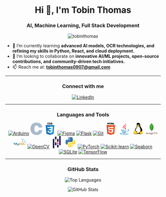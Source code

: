 <h1 align="center">Hi 👋, I'm Tobin Thomas</h1>
<h3 align="center">AI, Machine Learning, Full Stack Development</h3>

<p align="center">
  <img src="https://komarev.com/ghpvc/?username=tobinthomas&label=Profile%20views&color=0e75b6&style=flat" alt="tobinthomas" />
</p>

- 🌱 I’m currently learning **advanced AI models, OCR technologies, and refining my skills in Python, React, and cloud deployment.**  
- 👯 I’m looking to collaborate on **innovative AI/ML projects, open-source contributions, and community-driven tech initiatives.**  
- 📫 Reach me at: **tobinthomas0907@gmail.com**

---

<h3 align="center">Connect with me</h3>

<p align="center">
  <a href="https://linkedin.com/in/tobinthomas53" target="blank">
    <img src="https://raw.githubusercontent.com/rahuldkjain/github-profile-readme-generator/master/src/images/icons/Social/linked-in-alt.svg" alt="LinkedIn" height="30" width="40" />
  </a>
</p>

---

<h3 align="center">Languages and Tools</h3>

<p align="center">
  <a href="https://www.arduino.cc/" target="_blank"><img src="https://cdn.worldvectorlogo.com/logos/arduino-1.svg" alt="Arduino" width="40" height="40"/></a>
  <a href="https://www.cprogramming.com/" target="_blank"><img src="https://raw.githubusercontent.com/devicons/devicon/master/icons/c/c-original.svg" alt="C" width="40" height="40"/></a>
  <a href="https://www.w3schools.com/css/" target="_blank"><img src="https://raw.githubusercontent.com/devicons/devicon/master/icons/css3/css3-original-wordmark.svg" alt="CSS3" width="40" height="40"/></a>
  <a href="https://www.figma.com/" target="_blank"><img src="https://www.vectorlogo.zone/logos/figma/figma-icon.svg" alt="Figma" width="40" height="40"/></a>
  <a href="https://flask.palletsprojects.com/" target="_blank"><img src="https://www.vectorlogo.zone/logos/pocoo_flask/pocoo_flask-icon.svg" alt="Flask" width="40" height="40"/></a>
  <a href="https://git-scm.com/" target="_blank"><img src="https://www.vectorlogo.zone/logos/git-scm/git-scm-icon.svg" alt="Git" width="40" height="40"/></a>
  <a href="https://www.w3.org/html/" target="_blank"><img src="https://raw.githubusercontent.com/devicons/devicon/master/icons/html5/html5-original-wordmark.svg" alt="HTML5" width="40" height="40"/></a>
  <a href="https://www.java.com" target="_blank"><img src="https://raw.githubusercontent.com/devicons/devicon/master/icons/java/java-original.svg" alt="Java" width="40" height="40"/></a>
  <a href="https://www.linux.org/" target="_blank"><img src="https://raw.githubusercontent.com/devicons/devicon/master/icons/linux/linux-original.svg" alt="Linux" width="40" height="40"/></a>
  <a href="https://www.mongodb.com/" target="_blank"><img src="https://raw.githubusercontent.com/devicons/devicon/master/icons/mongodb/mongodb-original-wordmark.svg" alt="MongoDB" width="40" height="40"/></a>
  <a href="https://www.mysql.com/" target="_blank"><img src="https://raw.githubusercontent.com/devicons/devicon/master/icons/mysql/mysql-original-wordmark.svg" alt="MySQL" width="40" height="40"/></a>
  <a href="https://opencv.org/" target="_blank"><img src="https://www.vectorlogo.zone/logos/opencv/opencv-icon.svg" alt="OpenCV" width="40" height="40"/></a>
  <a href="https://pandas.pydata.org/" target="_blank"><img src="https://raw.githubusercontent.com/devicons/devicon/2ae2a900d2f041da66e950e4d48052658d850630/icons/pandas/pandas-original.svg" alt="Pandas" width="40" height="40"/></a>
  <a href="https://www.python.org" target="_blank"><img src="https://raw.githubusercontent.com/devicons/devicon/master/icons/python/python-original.svg" alt="Python" width="40" height="40"/></a>
  <a href="https://pytorch.org/" target="_blank"><img src="https://www.vectorlogo.zone/logos/pytorch/pytorch-icon.svg" alt="PyTorch" width="40" height="40"/></a>
  <a href="https://scikit-learn.org/" target="_blank"><img src="https://upload.wikimedia.org/wikipedia/commons/0/05/Scikit_learn_logo_small.svg" alt="Scikit-learn" width="40" height="40"/></a>
  <a href="https://seaborn.pydata.org/" target="_blank"><img src="https://seaborn.pydata.org/_images/logo-mark-lightbg.svg" alt="Seaborn" width="40" height="40"/></a>
  <a href="https://www.sqlite.org/" target="_blank"><img src="https://www.vectorlogo.zone/logos/sqlite/sqlite-icon.svg" alt="SQLite" width="40" height="40"/></a>
  <a href="https://www.tensorflow.org" target="_blank"><img src="https://www.vectorlogo.zone/logos/tensorflow/tensorflow-icon.svg" alt="TensorFlow" width="40" height="40"/></a>
</p>

---

<h3 align="center">GitHub Stats</h3>

<p align="center">
  <img src="https://github-readme-stats.vercel.app/api/top-langs?username=tobinthomas&show_icons=true&locale=en&layout=compact" alt="Top Languages" />
</p>
<p align="center">
  <img src="https://github-readme-stats.vercel.app/api?username=tobinthomas&show_icons=true&locale=en" alt="GitHub Stats" />
</p>
